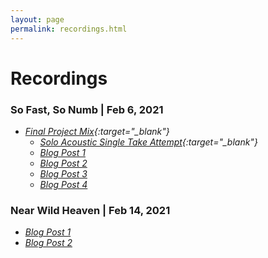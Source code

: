 ```yaml
---
layout: page
permalink: recordings.html
---
```


<h1 class="page-heading">Recordings</h1>

### So Fast, So Numb | Feb 6, 2021
- *[Final Project Mix](https://drive.google.com/file/d/12NVKLkgs17zyAAAiOf4Ry7WArQL7ITbf/view?usp=sharing){:target="_blank"}*
  - *[Solo Acoustic Single Take Attempt](https://drive.google.com/file/d/1CUl2yDE-w-xZD5_ret_J2Ph36HLBuFdb/view?usp=sharing){:target="_blank"}*
  - *[Blog Post 1](so-fast-so-numb-1.html)*
  - *[Blog Post 2](so-fast-so-numb-2.html)*
  - *[Blog Post 3](so-fast-so-numb-3.html)*
  - *[Blog Post 4](so-fast-so-numb-4.html)*

### Near Wild Heaven | Feb 14, 2021
  - *[Blog Post 1](near-wild-heaven-1.html)*
  - *[Blog Post 2](near-wild-heaven-2.html)*
